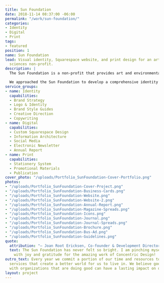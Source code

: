 ```yaml
---
title: Sun Foundation
date: 2018-11-14 08:37:00 -06:00
permalink: "/work/sun-foundation/"
categories:
- Identity
- Digital
- Print
tags:
- featured
position: 1
name: Sun Foundation
lead: Visual identity, Squarespace website, and print design for an art and environmental
  sciences non-profit.
description: |
  The Sun Foundation is a non-profit that provides art and environmental sciences programing in Central Illinois. Their programs and services vary from a weeklong day camp in the woods full of art and science programing, to a weekend celebration promoting clean water, re-granting of funds to local arts programs, and smaller workshops promoting connections to the environment and arts.

  We approached the Sun Foundation to develop a comprehensive identity that is a more accurate reflection of who they are as they entered their 45th year of programing. We developed their new identity from the ground up and executed it through various collateral as well as an entirely reorganized website with a new focus on their community and impact, and improved program registration and donation capabilities.
service_groups:
- name: Identity
  capabilities:
  - Brand Strategy
  - Logo & Identity
  - Brand Style Guides
  - Creative Direction
  - Copywriting
- name: Digital
  capabilities:
  - Custom Squarespace Design
  - Information Architecture
  - Social Media
  - Electronic Newsletter
  - Annual Report
- name: Print
  capabilities:
  - Stationery System
  - Promotional Materials
  - Publication
cover_photo: "/uploads/Portfolio_SunFoundation-Cover-Portfolio.png"
photos:
- "/uploads/Portfolio_SunFoundation-Cover-Project.png"
- "/uploads/Portfolio_SunFoundation-Business-Cards.png"
- "/uploads/Portfolio_SunFoundation-Website.png"
- "/uploads/Portfolio_SunFoundation-Website-2.png"
- "/uploads/Portfolio_SunFoundation-Annual-Report.png"
- "/uploads/Portfolio_SunFoundation-Magazine-Spreads.png"
- "/uploads/Portfolio_SunFoundation-Icons.png"
- "/uploads/Portfolio_SunFoundation-Journal.png"
- "/uploads/Portfolio_SunFoundation-Journal-Spreads.png"
- "/uploads/Portfolio_SunFoundation-Brochure.png"
- "/uploads/Portfolio_SunFoundation-Bus-Ad.png"
- "/uploads/Portfolio_SunFoundation-Guidelines.png"
quote:
  attribution: "– Joan Root Ericksen, Co-founder & Development Director"
  text: The Sun Foundation has never felt so bright. I am pinching myself, overwhelmed
    with joy and gratitude for the amazing work of Concentric Design!
outro_text: Every year we commit a portion of our time and resources to causes or
  services that create a better world for us to live in. We believe good design paired
  with organizations that are doing good can have a lasting impact on our communities.
layout: project
---
```



